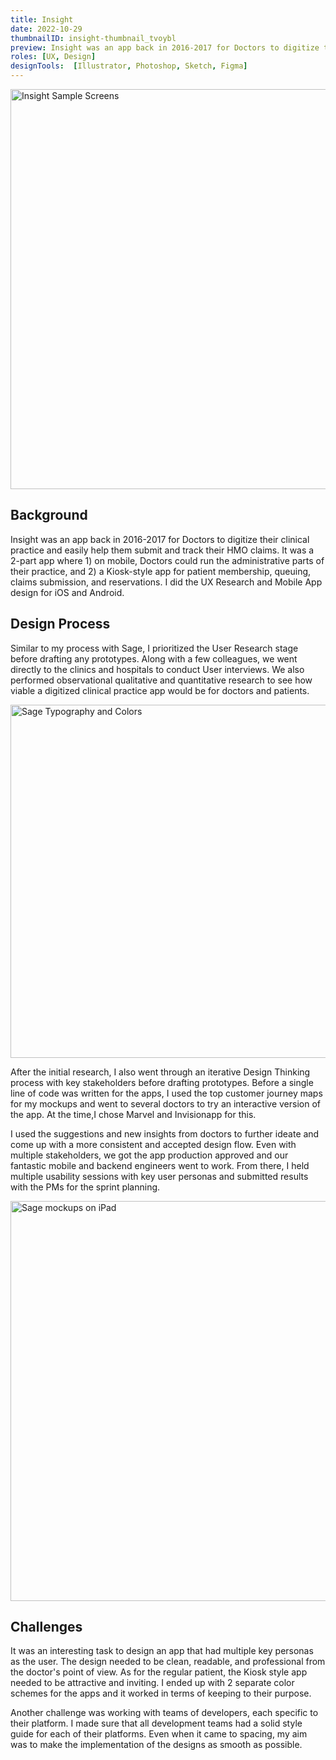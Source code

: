 ```yaml
---
title: Insight
date: 2022-10-29
thumbnailID: insight-thumbnail_tvoybl
preview: Insight was an app back in 2016-2017 for Doctors to digitize their clinical practice and easily help them submit and track their HMO claims.
roles: [UX, Design]
designTools:  [Illustrator, Photoshop, Sketch, Figma]
---
```


<script>
  import Image from '$lib/common/Image.svelte';
  import { ImageCloudinaryService, key as imgKey } from '$lib/services/image-formatter.service';
  import { setContext } from 'svelte';
  const imgParams = {
    width: 850
  }
  setContext(imgKey, new ImageCloudinaryService());
</script>

<div class="post-image-container">
  <Image imgPath='insight-post_ztyo9f' 
         params={imgParams}  
         sizes="(max-width: 700px) 100vw, 850px" 
         hoverEffect="false"
         alt="Insight Sample Screens"
         height="640"/>
</div>

## Background

Insight was an app back in 2016-2017 for Doctors to digitize their clinical practice and easily help them submit and track their HMO claims. It was a 2-part app where 1) on mobile, Doctors could run the administrative parts of their practice, and 2) a Kiosk-style app for patient membership, queuing, claims submission, and reservations. I did the UX Research and Mobile App design for iOS and Android. 


## Design Process 

Similar to my process with Sage, I prioritized the User Research stage before drafting any prototypes. Along with a few colleagues, we went directly to the clinics and hospitals to conduct User interviews. We also performed observational qualitative and quantitative research to see how viable a digitized clinical practice app would be for doctors and patients. 


<div class="post-image-container">
  <Image imgPath='insight-typography_tlu6j1' 
         params={imgParams}  
         sizes="(max-width: 700px) 100vw, 850px" 
         hoverEffect="false"
         alt="Sage Typography and Colors"
         height="565"/>
</div>


After the initial research, I also went through an iterative Design Thinking process with key stakeholders before drafting prototypes. Before a single line of code was written for the apps, I used the top customer journey maps for my mockups and went to several doctors to try an interactive version of the app. At the time,I chose Marvel and Invisionapp for this. 

I used the suggestions and new insights from doctors to further ideate and come up with a more consistent and accepted design flow. Even with multiple stakeholders, we got the app production approved and our fantastic mobile and backend engineers went to work. From there, I held multiple usability sessions with key user personas and submitted results with the PMs for the sprint planning. 


<div class="post-image-container">
  <Image imgPath='insight_mockup_vuzjhm' 
         params={imgParams}  
         sizes="(max-width: 700px) 100vw, 850px" 
         hoverEffect="false"
         alt="Sage mockups on iPad"
         height="640"/>
</div>



## Challenges

It was an interesting task to design an app that had multiple key personas as the user. The design needed to be clean, readable, and professional from the doctor's point of view. As for the regular patient, the Kiosk style app needed to be attractive and inviting. I ended up with 2 separate color schemes for the apps and it worked in terms of keeping to their purpose. 

Another challenge was working with teams of developers, each specific to their platform. I made sure that all development teams had a solid style guide for each of their platforms. Even when it came to spacing, my aim was to make the implementation of the designs as smooth as possible. 







